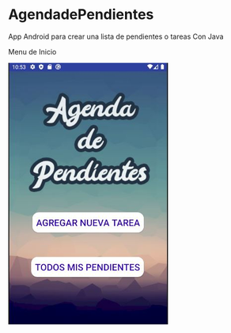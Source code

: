 # AgendadePendientes
App Android para crear una lista de pendientes o tareas 
Con Java
  
  Menu de Inicio
  
 ![alt text](https://github.com/LucasGinard/AgendadePendientes/blob/master/menu.JPG) 
